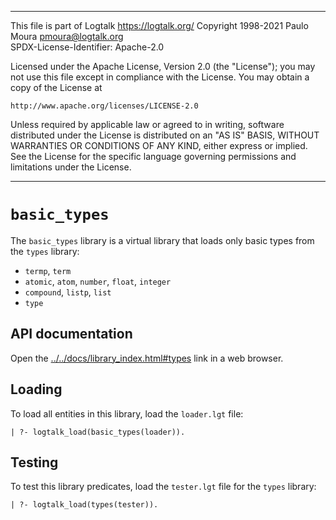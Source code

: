 ________________________________________________________________________

This file is part of Logtalk <https://logtalk.org/>
Copyright 1998-2021 Paulo Moura <pmoura@logtalk.org>  
SPDX-License-Identifier: Apache-2.0

Licensed under the Apache License, Version 2.0 (the "License");
you may not use this file except in compliance with the License.
You may obtain a copy of the License at

    http://www.apache.org/licenses/LICENSE-2.0

Unless required by applicable law or agreed to in writing, software
distributed under the License is distributed on an "AS IS" BASIS,
WITHOUT WARRANTIES OR CONDITIONS OF ANY KIND, either express or implied.
See the License for the specific language governing permissions and
limitations under the License.
________________________________________________________________________


`basic_types`
=============

The `basic_types` library is a virtual library that loads only basic types
from the `types` library:

- `termp`, `term`
- `atomic`, `atom`, `number`, `float`, `integer`
- `compound`, `listp`, `list`
- `type`


API documentation
-----------------

Open the [../../docs/library_index.html#types](../../docs/library_index.html#types)
link in a web browser.


Loading
-------

To load all entities in this library, load the `loader.lgt` file:

	| ?- logtalk_load(basic_types(loader)).


Testing
-------

To test this library predicates, load the `tester.lgt` file for the `types`
library:

	| ?- logtalk_load(types(tester)).

